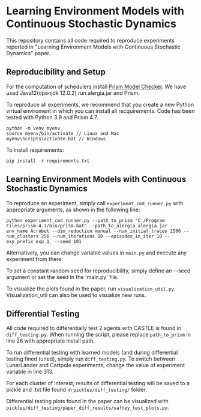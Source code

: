 # Learning Environment Models with Continuous Stochastic Dynamics 
This repository contains all code required to reproduce experiments reported in "Learning Environment Models with Continuous Stochastic Dynamics" paper.

## Reproducibility and Setup
For the computation of schedulers install [Prism Model Checker](https://www.prismmodelchecker.org/).
We have used Java12(openjdk 12.0.2) run alergia.jar and Prism.

To reproduce all experiments, we recommend that you create a new Python virtual enviroment in which you can install all recquirements.
Code has been tested with Python 3.9 and Prism 4.7.
```
python -m venv myenv
source myenv/bin/activate // Linux and Mac
myenv\Scripts\activate.bat // Windows
```
To install requirements:
```
pip install -r requirements.txt
```

## Learning Environment Models with Continuous Stochastic Dynamics
To reproduce an experiment, simply call `experiment_cmd_runner.py` with appropriate arguments, as shown in the following line:
```
python experiment_cmd_runner.py --path_to_prism "C:/Program Files/prism-4.7/bin/prism.bat" --path_to_alergia alergia.jar --env_name Acrobot --dim_reduction manual --num_initial_traces 2500 --num_clusters 256 --num_iterations 10 --episodes_in_iter 10 --exp_prefix exp_1_ --seed 101
```
Alternatively, you can change variable values in `main.py` and execute any experiment from there. 

To set a constant random seed for reproducibility, simply define an --seed argument or set the seed in the 'main.py' file.

To visualize the plots found in the paper, run `visualization_util.py`. Visualization_util can also be used to visualize new runs.

## Differential Testing
All code required to differentially test 2 agents with CASTLE is found in `diff_testing.py`.
When running the script, please replace `path_to_prism` in line 26 with appropriate install path.

To run differential testing with learned models (and during differential testing fined tuned), simply run
`diff_testing.py`. To switch between LunarLander and Cartpole experiments, change the value of experiment variable in line 313.

For each cluster of interest, results of differential testing will be saved to a pickle and .txt file found in
`pickles/diff_testing/` folder.

Differential testing plots found in the paper can be visualized with `pickles/diff_testing/paper_diff_results/saftey_test_plots.py`.